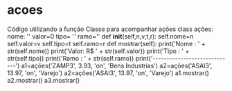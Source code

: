 # acoes
Código utilizando a função Classe para acompanhar ações
class ações:
    nome: ''
    valor=0
    tipo= ''
    ramo=''
    def __init__(self,n,v,t,r):
          self.nome=n
          self.valor=v
          self.tipo=t
          self.ramo=r
    def mostrar(self):
      print('Nome :   ' + str(self.nome))
      print('Valor:   R$ ' + str(self.valor))
      print('Tipo :  ' + str(self.tipo))
      print('Ramo :  ' + str(self.ramo)) 
      print('-----------------------------')
 a1=ações('ZAMP3', 3.93, 'on', 'Bens Industrias')
 a2=ações('ASAI3', 13.97, 'on', 'Varejo')
 a2=ações('ASAI3', 13.97, 'on', 'Varejo')
a1.mostrar()
a2.mostrar()
a3.mostrar()

